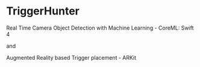 # TriggerHunter

Real Time Camera Object Detection with Machine Learning - CoreML: Swift 4

and

Augmented Reality based Trigger placement - ARKit

